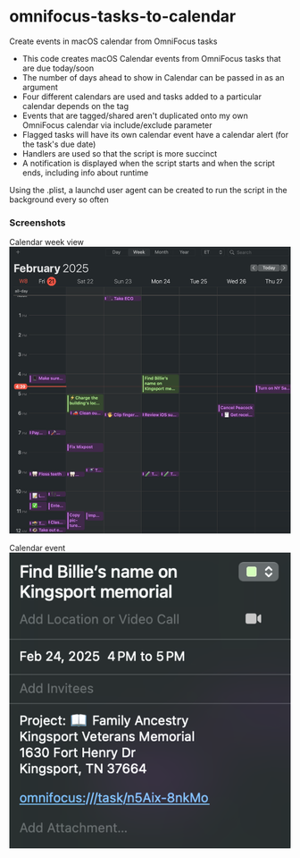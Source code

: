 # omnifocus-tasks-to-calendar
Create events in macOS calendar from OmniFocus tasks

- This code creates macOS Calendar events from OmniFocus tasks that are due today/soon
- The number of days ahead to show in Calendar can be passed in as an argument
- Four different calendars are used and tasks added to a particular calendar depends on the tag
- Events that are tagged/shared aren't duplicated onto my own OmniFocus calendar via include/exclude parameter
- Flagged tasks will have its own calendar event have a calendar alert (for the task's due date)
- Handlers are used so that the script is more succinct
- A notification is displayed when the script starts and when the script ends, including info about runtime

Using the .plist, a launchd user agent can be created to run the script in the background every so often

### Screenshots

Calendar week view\
![Calendar week view](/assets/img/calendar-week-view.png)

Calendar event\
![Calendar event](/assets/img/calendar-event.png)
